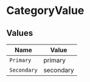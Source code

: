 # CategoryValue


## Values

| Name        | Value       |
| ----------- | ----------- |
| `Primary`   | primary     |
| `Secondary` | secondary   |